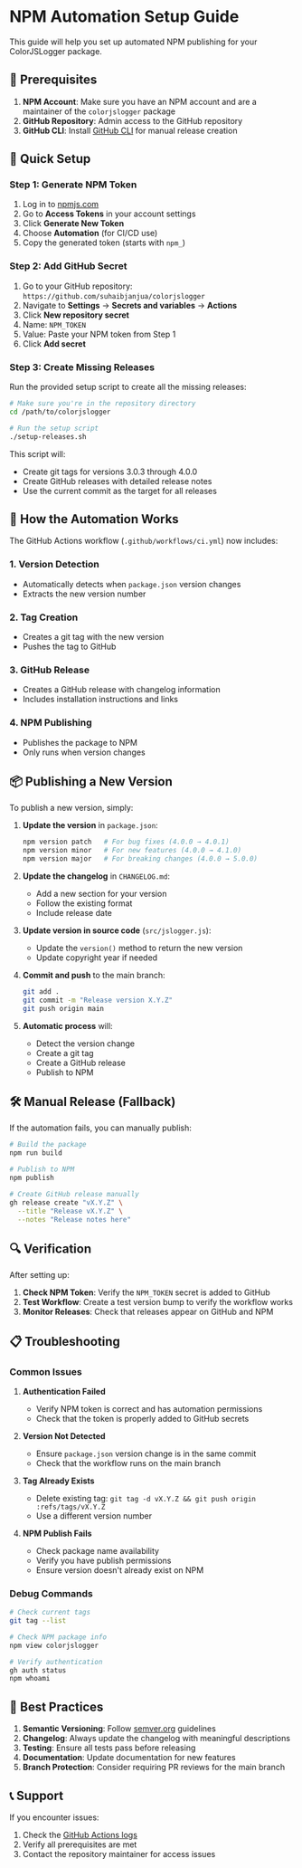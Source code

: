 # NPM Automation Setup Guide

This guide will help you set up automated NPM publishing for your ColorJSLogger package.

## 🔧 Prerequisites

1. **NPM Account**: Make sure you have an NPM account and are a maintainer of the `colorjslogger` package
2. **GitHub Repository**: Admin access to the GitHub repository
3. **GitHub CLI**: Install [GitHub CLI](https://cli.github.com/) for manual release creation

## 🚀 Quick Setup

### Step 1: Generate NPM Token

1. Log in to [npmjs.com](https://www.npmjs.com/)
2. Go to **Access Tokens** in your account settings
3. Click **Generate New Token**
4. Choose **Automation** (for CI/CD use)
5. Copy the generated token (starts with `npm_`)

### Step 2: Add GitHub Secret

1. Go to your GitHub repository: `https://github.com/suhaibjanjua/colorjslogger`
2. Navigate to **Settings** → **Secrets and variables** → **Actions**
3. Click **New repository secret**
4. Name: `NPM_TOKEN`
5. Value: Paste your NPM token from Step 1
6. Click **Add secret**

### Step 3: Create Missing Releases

Run the provided setup script to create all the missing releases:

```bash
# Make sure you're in the repository directory
cd /path/to/colorjslogger

# Run the setup script
./setup-releases.sh
```

This script will:
- Create git tags for versions 3.0.3 through 4.0.0
- Create GitHub releases with detailed release notes
- Use the current commit as the target for all releases

## 🔄 How the Automation Works

The GitHub Actions workflow (`.github/workflows/ci.yml`) now includes:

### 1. Version Detection
- Automatically detects when `package.json` version changes
- Extracts the new version number

### 2. Tag Creation
- Creates a git tag with the new version
- Pushes the tag to GitHub

### 3. GitHub Release
- Creates a GitHub release with changelog information
- Includes installation instructions and links

### 4. NPM Publishing
- Publishes the package to NPM
- Only runs when version changes

## 📦 Publishing a New Version

To publish a new version, simply:

1. **Update the version** in `package.json`:
   ```bash
   npm version patch   # For bug fixes (4.0.0 → 4.0.1)
   npm version minor   # For new features (4.0.0 → 4.1.0)
   npm version major   # For breaking changes (4.0.0 → 5.0.0)
   ```

2. **Update the changelog** in `CHANGELOG.md`:
   - Add a new section for your version
   - Follow the existing format
   - Include release date

3. **Update version in source code** (`src/jslogger.js`):
   - Update the `version()` method to return the new version
   - Update copyright year if needed

4. **Commit and push** to the main branch:
   ```bash
   git add .
   git commit -m "Release version X.Y.Z"
   git push origin main
   ```

5. **Automatic process** will:
   - Detect the version change
   - Create a git tag
   - Create a GitHub release
   - Publish to NPM

## 🛠️ Manual Release (Fallback)

If the automation fails, you can manually publish:

```bash
# Build the package
npm run build

# Publish to NPM
npm publish

# Create GitHub release manually
gh release create "vX.Y.Z" \
  --title "Release vX.Y.Z" \
  --notes "Release notes here"
```

## 🔍 Verification

After setting up:

1. **Check NPM Token**: Verify the `NPM_TOKEN` secret is added to GitHub
2. **Test Workflow**: Create a test version bump to verify the workflow works
3. **Monitor Releases**: Check that releases appear on GitHub and NPM

## 📋 Troubleshooting

### Common Issues

1. **Authentication Failed**
   - Verify NPM token is correct and has automation permissions
   - Check that the token is properly added to GitHub secrets

2. **Version Not Detected**
   - Ensure `package.json` version change is in the same commit
   - Check that the workflow runs on the main branch

3. **Tag Already Exists**
   - Delete existing tag: `git tag -d vX.Y.Z && git push origin :refs/tags/vX.Y.Z`
   - Use a different version number

4. **NPM Publish Fails**
   - Check package name availability
   - Verify you have publish permissions
   - Ensure version doesn't already exist on NPM

### Debug Commands

```bash
# Check current tags
git tag --list

# Check NPM package info
npm view colorjslogger

# Verify authentication
gh auth status
npm whoami
```

## 🎯 Best Practices

1. **Semantic Versioning**: Follow [semver.org](https://semver.org/) guidelines
2. **Changelog**: Always update the changelog with meaningful descriptions
3. **Testing**: Ensure all tests pass before releasing
4. **Documentation**: Update documentation for new features
5. **Branch Protection**: Consider requiring PR reviews for the main branch

## 📞 Support

If you encounter issues:
1. Check the [GitHub Actions logs](https://github.com/suhaibjanjua/colorjslogger/actions)
2. Verify all prerequisites are met
3. Contact the repository maintainer for access issues